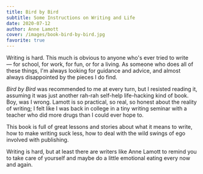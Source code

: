```yaml
---
title: Bird by Bird
subtitle: Some Instructions on Writing and Life
date: 2020-07-12
author: Anne Lamott
cover: /images/book-bird-by-bird.jpg
favorite: true
---
```


Writing is hard. This much is obvious to anyone who's ever tried to write — for school, for work, for fun, or for a living. As someone who does all of these things, I'm always looking for guidance and advice, and almost always disappointed by the pieces I do find.

_Bird by Bird_ was recommended to me at every turn, but I resisted reading it, assuming it was just another rah-rah self-help life-hacking kind of book. Boy, was I wrong. Lamott is so practical, so real, so honest about the reality of writing; I felt like I was back in college in a tiny writing seminar with a teacher who did more drugs than I could ever hope to.

This book is full of great lessons and stories about what it means to write, how to make writing suck less, how to deal with the wild swings of ego involved with publishing.

Writing is hard, but at least there are writers like Anne Lamott to remind you to take care of yourself and maybe do a little emotional eating every now and again.